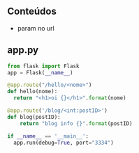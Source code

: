 ## Conteúdos
- param no url

## app.py
```python
from flask import Flask
app = Flask(__name__)

@app.route("/hello/<nome>")
def hello(nome):
  return "<h1>oi {}</h1>".format(nome)

@app.route('/blog/<int:postID>')
def blog(postID): 
    return "blog info {}".format(postID)

if __name__ == '__main__':
  app.run(debug=True, port="3334")
```
